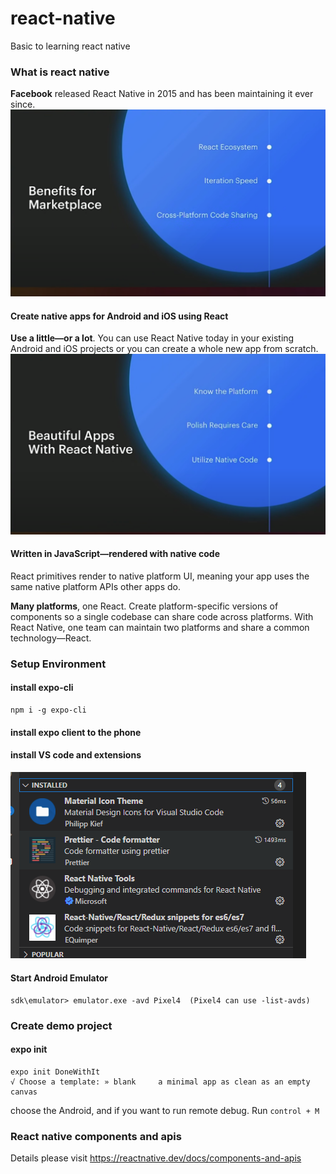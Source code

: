 # react-native

Basic to learning react native

### What is react native

**Facebook** released React Native in 2015 and has been maintaining it ever since.
![Why needs react native](resource/benefitForMarketPlace.png)

#### Create native apps for Android and iOS using React

**Use a little—or a lot**. You can use React Native today in your existing Android and iOS projects or you can create a whole new app from scratch.
![Beautiful Apps with React Native](resource/beautifulAppsWithReactNative.png)

#### Written in JavaScript—rendered with native code

React primitives render to native platform UI, meaning your app uses the same native platform APIs other apps do.

**Many platforms**, one React. Create platform-specific versions of components so a single codebase can share code across platforms. With React Native, one team can maintain two platforms and share a common technology—React.

### Setup Environment

#### install expo-cli

```
npm i -g expo-cli
```

#### install expo client to the phone

#### install VS code and extensions
![Extensions](resource/extensions.png)

#### Start Android Emulator
```
sdk\emulator> emulator.exe -avd Pixel4  (Pixel4 can use -list-avds)
```

### Create demo project

#### expo init

```
expo init DoneWithIt
√ Choose a template: » blank     a minimal app as clean as an empty canvas
```

choose the Android, and if you want to run remote debug. Run ```control + M```


### React native components and apis
Details please visit https://reactnative.dev/docs/components-and-apis

